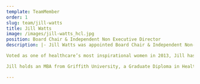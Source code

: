```yaml
---
template: TeamMember
order: 1
slug: team/jill-watts
title: Jill Watts
image: /images/jill-watts_hcl.jpg
position: Board Chair & Independent Non Executive Director
description: |- Jill Watts was appointed Board Chair & Independent Non-Executive Director for Healthcare Logic in April 2021. Jill has an international background on positive business transformations, strategic growth and corporate governance across multi-site consumer facing operations.  

Voted as one of healthcare’s most inspirational women in 2013, Jill has over 40 years’ experience working in Australia, UK, South Africa and SE Asia. Previous operational roles include Group CEO of BMI Healthcare the UKs largest private hospital group and Ramsay Health Care UK. Prior Director roles include the Australian Chamber of Commerce UK, NHS Partners Network (Chair), Netcare Group, Ramsay Santé and Royal Flying Doctor Service UK. 

Jill holds an MBA from Griffith University, a Graduate Diploma in Health Administration and Information Systems from University of Central Queensland and is a Registered Nurse and Midwife.  

---
```

